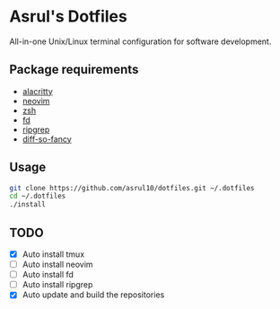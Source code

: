 # Asrul's Dotfiles
All-in-one Unix/Linux terminal configuration for software development.

## Package requirements
- [alacritty](https://github.com/alacritty/alacritty)
- [neovim](https://github.com/neovim/neovim)
- [zsh](https://github.com/ohmyzsh/ohmyzsh)
- [fd](https://github.com/sharkdp/fd)
- [ripgrep](https://github.com/burntsushi/ripgrep)
- [diff-so-fancy](https://github.com/so-fancy/diff-so-fancy)

## Usage
```bash
git clone https://github.com/asrul10/dotfiles.git ~/.dotfiles
cd ~/.dotfiles
./install
```

## TODO
- [x] Auto install tmux
- [ ] Auto install neovim
- [ ] Auto install fd
- [ ] Auto install ripgrep
- [x] Auto update and build the repositories
